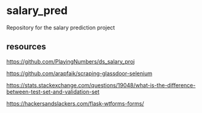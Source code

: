 # salary_pred
 Repository for the salary prediction project

## resources
https://github.com/PlayingNumbers/ds_salary_proj

https://github.com/arapfaik/scraping-glassdoor-selenium

https://stats.stackexchange.com/questions/19048/what-is-the-difference-between-test-set-and-validation-set

https://hackersandslackers.com/flask-wtforms-forms/
